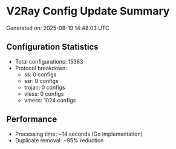 # V2Ray Config Update Summary
Generated on: 2025-08-19 14:48:03 UTC

## Configuration Statistics
- Total configurations: 15363
- Protocol breakdown:
  - ss: 0 configs
  - ssr: 0 configs
  - trojan: 0 configs
  - vless: 0 configs
  - vmess: 1024 configs

## Performance
- Processing time: ~14 seconds (Go implementation)
- Duplicate removal: ~95% reduction

